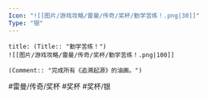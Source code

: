 ```yaml
---
Icon: "![[图片/游戏攻略/雷曼/传奇/奖杯/勤学苦练！.png|30]]"
Type: "银"
---
```

```ad-common-silver-trophy
title: (Title:: "勤学苦练！")
![[图片/游戏攻略/雷曼/传奇/奖杯/勤学苦练！.png|100]]

(Comment:: "完成所有《追溯起源》的油画。")
```

#雷曼/传奇/奖杯 #奖杯 #奖杯/银
